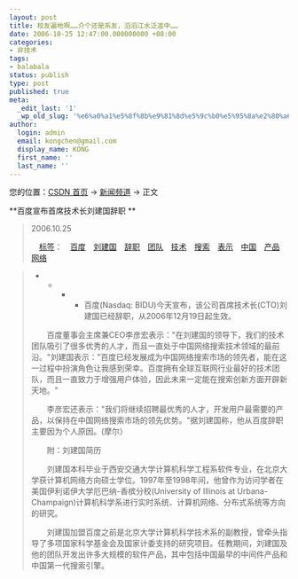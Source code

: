 ```yaml
---
layout: post
title: 校友遍地啊……介个还是系友，滔滔江水泛滥中……
date: 2006-10-25 12:47:00.000000000 +08:00
categories:
- 非技术
tags:
- balabala
status: publish
type: post
published: true
meta:
  _edit_last: '1'
  _wp_old_slug: '%e6%a0%a1%e5%8f%8b%e9%81%8d%e5%9c%b0%e5%95%8a%e2%80%a6%e2%80%a6%e4%bb%8b%e4%b8%aa%e8%bf%98%e6%98%af%e7%b3%bb%e5%8f%8b%ef%bc%8c%e6%bb%94%e6%bb%94%e6%b1%9f%e6%b0%b4%e6%b3%9b%e6%bb%a5%e4%b8%ad%e2%80%a6'
author:
  login: admin
  email: kongchen@gmail.com
  display_name: KONG
  first_name: ''
  last_name: ''
---
```

您的位置：[CSDN 首页][0] -\> [新闻频道][1] -\> 正文

**百度宣布首席技术长刘建国辞职
**

> 2006.10.25    
> 
> 　[标签][2]：　[百度][3]　[刘建国][4]　[辞职][5]　[团队][6]　[技术][7]　[搜索][8]　[表示][9]　[中国][10]　[产品][11]　[网络][12]
> 

> * * * * 百度(Nasdaq: BIDU)今天宣布，该公司首席技术长(CTO)刘建国已经辞职，从2006年12月19日起生效。
> 
> 　　百度董事会主席兼CEO李彦宏表示："在刘建国的领导下，我们的技术团队吸引了很多优秀的人才，而且一直处于中国网络搜索技术领域的最前沿。"刘建国表示："百度已经发展成为中国网络搜索市场的领先者，能在这一过程中扮演角色让我感到荣幸。百度拥有全球互联网行业最好的技术团队，而且一直致力于增强用户体验，因此未来一定能在搜索创新方面开辟新天地。"
> 
> 　　李彦宏还表示："我们将继续招聘最优秀的人才，开发用户最需要的产品，以保持在中国网络搜索市场的领先优势。"据刘建国称，他从百度辞职主要因为个人原因。(摩尔） 
> 
> 　　附：刘建国简历
> 
> 　　刘建国本科毕业于西安交通大学计算机科学工程系软件专业，在北京大学获计算机网络方向硕士学位。1997年至1998年间，他曾作为访问学者在美国伊利诺伊大学厄巴纳-香槟分校(University of Illinois at Urbana-Champaign)计算机科学系进行实时系统、计算机网络、分布式系统等方向的研究。 
> 
> 　　刘建国加盟百度之前是北京大学计算机科学技术系的副教授，曾牵头指导了多项国家科学基金会及国家计委支持的研究项目。任教期间，刘建国及他的团队开发出许多大规模的软件产品，其中包括中国最早的中间件产品和中国第一代搜索引擎。    
> 
> 

[0]: http://www.csdn.net/
[1]: http://news.csdn.net/
[2]: http://tag.csdn.net/
[3]: http://tag.csdn.net/tag/%e7%99%be%e5%ba%a6
[4]: http://tag.csdn.net/tag/%e5%88%98%e5%bb%ba%e5%9b%bd
[5]: http://tag.csdn.net/tag/%e8%be%9e%e8%81%8c
[6]: http://tag.csdn.net/tag/%e5%9b%a2%e9%98%9f
[7]: http://tag.csdn.net/tag/%e6%8a%80%e6%9c%af
[8]: http://tag.csdn.net/tag/%e6%90%9c%e7%b4%a2
[9]: http://tag.csdn.net/tag/%e8%a1%a8%e7%a4%ba
[10]: http://tag.csdn.net/tag/%e4%b8%ad%e5%9b%bd
[11]: http://tag.csdn.net/tag/%e4%ba%a7%e5%93%81
[12]: http://tag.csdn.net/tag/%e7%bd%91%e7%bb%9c